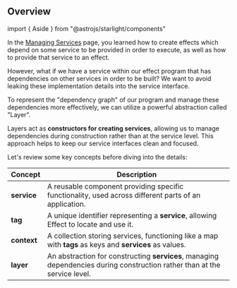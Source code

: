## Overview

import { Aside } from "@astrojs/starlight/components"

In the [Managing Services](/docs/requirements-management/services/) page, you learned how to create effects which depend on some service to be provided in order to execute, as well as how to provide that service to an effect.

However, what if we have a service within our effect program that has dependencies on other services in order to be built? We want to avoid leaking these implementation details into the service interface.

To represent the "dependency graph" of our program and manage these dependencies more effectively, we can utilize a powerful abstraction called "Layer".

Layers act as **constructors for creating services**, allowing us to manage dependencies during construction rather than at the service level. This approach helps to keep our service interfaces clean and focused.

Let's review some key concepts before diving into the details:

| Concept     | Description                                                                                                               |
| ----------- | ------------------------------------------------------------------------------------------------------------------------- |
| **service** | A reusable component providing specific functionality, used across different parts of an application.                     |
| **tag**     | A unique identifier representing a **service**, allowing Effect to locate and use it.                                     |
| **context** | A collection storing services, functioning like a map with **tags** as keys and **services** as values.                   |
| **layer**   | An abstraction for constructing **services**, managing dependencies during construction rather than at the service level. |
